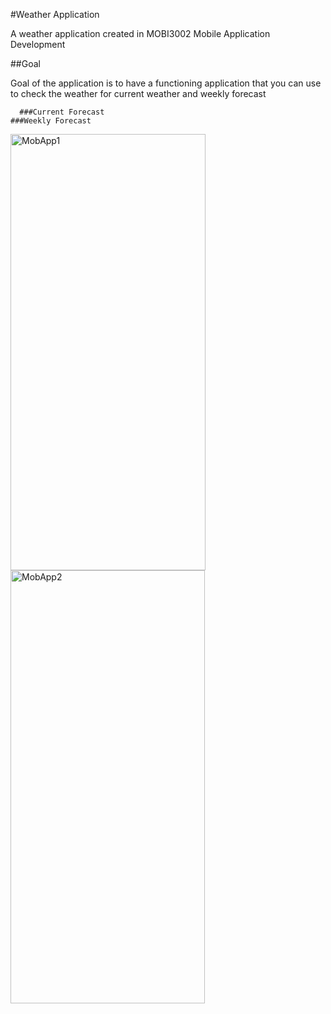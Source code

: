 #Weather Application

A weather application created in MOBI3002 Mobile Application Development

##Goal

Goal of the application is to have a functioning application that you can use to check the weather for current weather and weekly forecast

      ###Current Forecast                                                        ###Weekly Forecast
<img width="312" height="698" alt="MobApp1" src="https://github.com/user-attachments/assets/e76942c6-a0d1-4655-be50-8241d54f128e" /><img width="311" height="693" alt="MobApp2" src="https://github.com/user-attachments/assets/8cb963e0-d62f-4a83-af28-e32c48cbcd16" />

